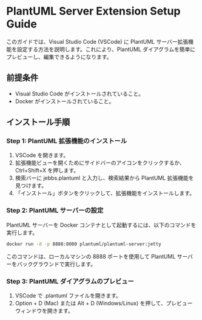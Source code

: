 # PlantUML Server Extension Setup Guide

このガイドでは、Visual Studio Code (VSCode) に PlantUML サーバー拡張機能を設定する方法を説明します。これにより、PlantUML ダイアグラムを簡単にプレビューし、編集できるようになります。

## 前提条件

- Visual Studio Code がインストールされていること。
- Docker がインストールされていること。

## インストール手順

### Step 1: PlantUML 拡張機能のインストール

1. VSCode を開きます。
1. 拡張機能ビューを開くためにサイドバーのアイコンをクリックするか、Ctrl+Shift+X を押します。
1. 検索バーに jebbs.plantuml と入力し、検索結果から PlantUML 拡張機能を見つけます。
1. 「インストール」ボタンをクリックして、拡張機能をインストールします。

### Step 2: PlantUML サーバーの設定

PlantUML サーバーを Docker コンテナとして起動するには、以下のコマンドを実行します。

```bash
docker run -d -p 8888:8080 plantuml/plantuml-server:jetty
```

このコマンドは、ローカルマシンの 8888 ポートを使用して PlantUML サーバーをバックグラウンドで実行します。

### Step 3: PlantUML ダイアグラムのプレビュー

1. VSCode で .plantuml ファイルを開きます。
1. Option + D (Mac) または Alt + D (Windows/Linux) を押して、プレビューウィンドウを開きます。
